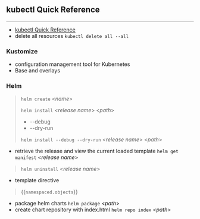 ## kubectl Quick Reference
---
 - [kubectl Quick Reference](https://kubernetes.io/docs/reference/kubectl/quick-reference/)
 - delete all resources
`kubectl delete all --all`
### Kustomize
- configuration management tool for Kubernetes
- Base and overlays
### Helm
> `helm create` <*name*>
> 
> `helm install` <*release name*> <*path*>
> - --debug
> - --dry-run
>  
> `helm install --debug --dry-run` <*release name*> <*path*>
- retrieve the release and view the current loaded template `helm get manifest` <*release name*>
>
> `helm uninstall` <*release name*>
- template directive
> {{`namespaced.objects`}}
- package helm charts
   `helm package` <*path*>
- create chart repository with index.html `helm repo index` <*path*>
